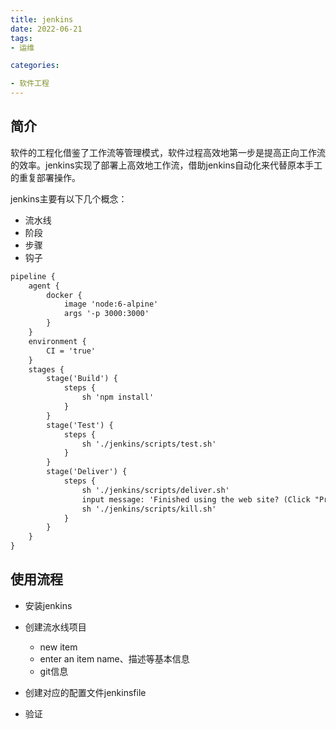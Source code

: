```yaml
---
title: jenkins
date: 2022-06-21
tags: 
- 运维

categories:

- 软件工程
---
```




## 简介

软件的工程化借鉴了工作流等管理模式，软件过程高效地第一步是提高正向工作流的效率。jenkins实现了部署上高效地工作流，借助jenkins自动化来代替原本手工的重复部署操作。



jenkins主要有以下几个概念：

- 流水线
- 阶段
- 步骤
- 钩子

```tex
pipeline {
    agent {
        docker {
            image 'node:6-alpine'
            args '-p 3000:3000'
        }
    }
    environment { 
        CI = 'true'
    }
    stages {
        stage('Build') {
            steps {
                sh 'npm install'
            }
        }
        stage('Test') {
            steps {
                sh './jenkins/scripts/test.sh'
            }
        }
        stage('Deliver') { 
            steps {
                sh './jenkins/scripts/deliver.sh' 
                input message: 'Finished using the web site? (Click "Proceed" to continue)' 
                sh './jenkins/scripts/kill.sh' 
            }
        }
    }
}
```



## 使用流程

- 安装jenkins
- 创建流水线项目
  - new item
  - enter an item name、描述等基本信息
  - git信息
- 创建对应的配置文件jenkinsfile

- 验证





































